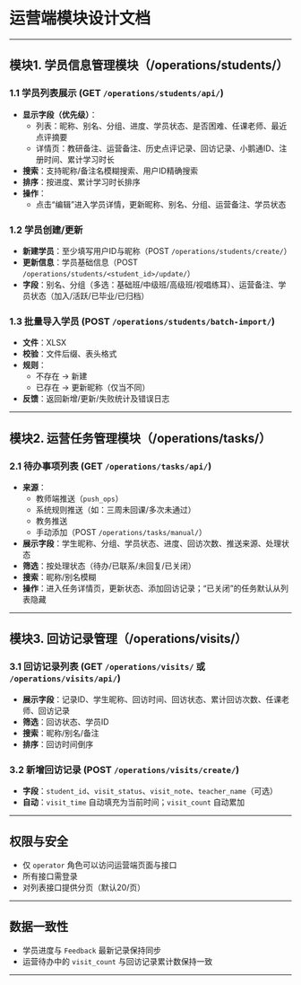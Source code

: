 # 运营端模块设计文档

---

## 模块1. 学员信息管理模块（/operations/students/）

### 1.1 学员列表展示 (GET `/operations/students/api/`)
- **显示字段（优先级）**：
  - 列表：昵称、别名、分组、进度、学员状态、是否困难、任课老师、最近点评摘要
  - 详情页：教研备注、运营备注、历史点评记录、回访记录、小鹅通ID、注册时间、累计学习时长
- **搜索**：支持昵称/备注名模糊搜索、用户ID精确搜索
- **排序**：按进度、累计学习时长排序
- **操作**：
  - 点击“编辑”进入学员详情，更新昵称、别名、分组、运营备注、学员状态

### 1.2 学员创建/更新
- **新建学员**：至少填写用户ID与昵称（POST `/operations/students/create/`）
- **更新信息**：学员基础信息（POST `/operations/students/<student_id>/update/`）
- **字段**：别名、分组（多选：基础班/中级班/高级班/视唱练耳）、运营备注、学员状态（加入/活跃/已毕业/已归档）

### 1.3 批量导入学员 (POST `/operations/students/batch-import/`)
- **文件**：XLSX
- **校验**：文件后缀、表头格式
- **规则**：
  - 不存在 → 新建
  - 已存在 → 更新昵称（仅当不同）
- **反馈**：返回新增/更新/失败统计及错误日志

---

## 模块2. 运营任务管理模块（/operations/tasks/）

### 2.1 待办事项列表 (GET `/operations/tasks/api/`)
- **来源**：
  - 教师端推送（`push_ops`）
  - 系统规则推送（如：三周未回课/多次未通过）
  - 教务推送
  - 手动添加（POST `/operations/tasks/manual/`）
- **展示字段**：学生昵称、分组、学员状态、进度、回访次数、推送来源、处理状态
- **筛选**：按处理状态（待办/已联系/未回复/已关闭）
- **搜索**：昵称/别名模糊
- **操作**：进入任务详情页，更新状态、添加回访记录；“已关闭”的任务默认从列表隐藏

---

## 模块3. 回访记录管理（/operations/visits/）

### 3.1 回访记录列表 (GET `/operations/visits/` 或 `/operations/visits/api/`)
- **展示字段**：记录ID、学生昵称、回访时间、回访状态、累计回访次数、任课老师、回访记录
- **筛选**：回访状态、学员ID
- **搜索**：昵称/别名/备注
- **排序**：回访时间倒序

### 3.2 新增回访记录 (POST `/operations/visits/create/`)
- **字段**：`student_id`、`visit_status`、`visit_note`、`teacher_name`（可选）
- **自动**：`visit_time` 自动填充为当前时间；`visit_count` 自动累加

---

## 权限与安全
- 仅 `operator` 角色可以访问运营端页面与接口
- 所有接口需登录
- 对列表接口提供分页（默认20/页）

---

## 数据一致性
- 学员进度与 `Feedback` 最新记录保持同步
- 运营待办中的 `visit_count` 与回访记录累计数保持一致


---
